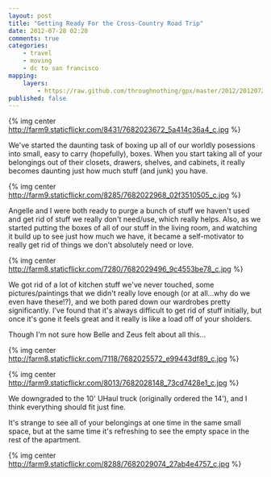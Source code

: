 ```yaml
---
layout: post
title: "Getting Ready For the Cross-Country Road Trip"
date: 2012-07-28 02:20
comments: true
categories: 
    - travel
    - moving
    - dc to san francisco
mapping:
    layers:
        - https://raw.github.com/throughnothing/gpx/master/2012/20120726.gpx
published: false
---
```


{% img center http://farm9.staticflickr.com/8431/7682023672_5a414c36a4_c.jpg %}

We've started the daunting task of boxing up all of our worldly posessions into
small, easy to carry (hopefully), boxes.  When you start taking all of your
belongings out of their closets, drawers, shelves, and cabinets, it really
becomes daunting just how much stuff (and junk) you have.

{% img center http://farm9.staticflickr.com/8285/7682022968_02f3510505_c.jpg %}

Angelle and I were both ready to purge a bunch of stuff we haven't used and get
rid of stuff we really don't need/use, which really helps. Also, as we started
putting the boxes of all of our stuff in the living room, and watching it build
up to see just how much we have, it became a self-motivator to really get rid of
things we don't absolutely need or love.

{% img center http://farm8.staticflickr.com/7280/7682029496_9c4553be78_c.jpg %}

We got rid of a lot of kitchen stuff we've never touched, some
pictures/paintings that we didn't really love enough (or at all...why do we even
have these!?), and we both pared down our wardrobes pretty significantly.  I've
found that it's always difficult to get rid of stuff initially, but once it's
gone it feels great and it really is like a load off of your sholders.

Though I'm not sure how Belle and Zeus felt about all this...

{% img center http://farm8.staticflickr.com/7118/7682025572_e99443df89_c.jpg %}

{% img center http://farm9.staticflickr.com/8013/7682028148_73cd7428e1_c.jpg %}

We downgraded to the 10' UHaul truck (originally ordered the 14'), and I think
everything should fit just fine.

It's strange to see all of your belongings at one time in the same small space,
but at the same time it's refreshing to see the empty space in the rest of the
apartment.

{% img center http://farm9.staticflickr.com/8288/7682029074_27ab4e4757_c.jpg %}
